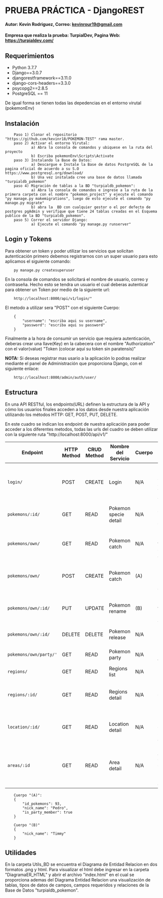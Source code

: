 # PRUEBA PRÁCTICA - DjangoREST
#### Autor: Kevin Rodriguez, Correo: kevinrour19@gmail.com 
#### Empresa que realiza la prueba: TurpialDev, Pagina Web: https://turpialdev.com/

## Requerimientos
- Python 3.7.7
- Django==3.0.7
- djangorestframework==3.11.0
- django-cors-headers==3.3.0
- psycopg2==2.8.5
- PostgreSQL == 11

De igual forma se tienen todas las depedencias en el entorno virutal (pokemonEnv)

## Instalación
```
	Paso 1) Clonar el repositorio "https://github.com/kevinr18/POKEMON-TEST" rama master.
	paso 2) Activar el entorno Virutal: 
			a) Abra la consola de comandos y ubiquese en la ruta del proyecto
			b) Escriba pokemonEnv\Scripts\Activate
	paso 3) Instalando la Base de Datos:
			a) Descargue e Instale la Base de datos PostgreSQL de la pagina oficial de acuerdo a su S.O https://www.postgresql.org/download/
			b) Una vez instalada cree una base de datos llamada "turpialdb_pokemon"
	paso 4) Migración de tablas a la BD "turpialdb_pokemon":
			a) Abra la consola de comandos e ingrese a la ruta de la primera carpeta con el nombre "pokemon_project" y ejecute el comando "py manage.py makemigrations", luego de esto ejecute el comando "py manage.py migrate"
			b) abra la  BD con cualquier gestor o el por defecto de postgres pgAdmin y verifique que tiene 24 tablas creadas en el Esquema publico de la BD "turpialdb_pokemon".
	paso 5) Correr el servidor Django:
			a) Ejecute el comando "py manage.py runserver"
```
## Login y Tokens
Para obtener un token y poder utilizar los servicios que solicitan autenticación primero debemos registrarnos con un super usuario para esto aplicamos el siguiente comando:
```
	py manage.py createsuperuser
```
En la consola de comandos se solicitará el nombre de usuario, correo y contraseña. Hecho esto se tendra un usuario el cual deberas autenticar para obtener un Token por medio de la siguiente url:
```
	http://localhost:8000/api/v1/login/"
```
El metodo a utilizar sera "POST" con el siguiente Cuerpo:
```
	{
		"username": "escriba aqui su username",
		"password": "escriba aqui su password"
	}
```
Finalmente a la hora de consumir un servicio que requiera autenticación, deberas crear una llave(Key) en la cabecera con el nombre "Authorization" con el valor(value) "Token (colocar aquí su token sin paratensís)"

**NOTA:**
Si deseas registrar mas usario a la aplicación lo podras realizar mediante el panel de Administración que proporciona Django, con el siguiente enlace:
```
	http://localhost:8000/admin/auth/user/
```

## Estructura
En una API RESTful, los endpoints(URL) definen la estructura de la API y cómo los usuarios finales acceden a los datos desde nuestra aplicación utilizando los métodos HTTP: GET, POST, PUT, DELETE.

En este cuadro se indican los endpoint de nuestra aplicación para poder acceder a los diferentes metodos, todas las urls del cuadro se deben utilizar con la siguiente ruta "http://localhost:8000/api/v1/"

Endpoint |HTTP Method | CRUD Method | Nombre del Servicio| Cuerpo | Resultado
-- | -- |-- |-- | -- | --
`login/` | POST | CREATE |Login | N/A | Ingresar con un usuario creado y obtener el Token de acceso
`pokemons/:id/` | GET | READ | Pokemon specie detail | N/A | Obtener los detalles de un pokemon en especifico. 
`pokemons/own/` | GET | READ | Pokemon catch | N/A | Obtener los pokemons en tu party (debe estar autenticado)
`pokemons/own/` | POST | CREATE | Pokemon catch | (A) | Guardar un pokemon en tu "Storage" (debe estar autenticado)
`pokemons/own/:id/` | PUT | UPDATE |Pokemon rename | (B) | Cambia el "nickname" a tu pokemon (debe estar autenticado)
`pokemons/own/:id/` | DELETE | DELETE | Pokemon release | N/A | Eliminar un pokemon de tu "Storage"
`pokemons/own/party/'` | GET | READ | Pokemon party | N/A | Obtener los pokemons en tu "Party"
`regions/` | GET | READ | Regions list | N/A | Obtener todas las Regiones
`regions/:id/` | GET | READ | Regions detail | N/A | Obtener una Region en especifica con sus detalles de ubicación
`location/:id/` | GET | READ | Location detail | N/A | Obtener una Ubicacion en especifica con sus detalles de area
`areas/:id` | GET | READ | Area detail | N/A | Obtener una Area y los detalles de las especies Pokemon pertenecientes a dicha Area

```
	Cuerpo "(A)": 
	{
		"id_pokemons": 93,
		"nick_name": "Pedro",
		"is_party_member": true
	}
```
```
	Cuerpo "(B)"
	{
		"nick_name": "Timmy"
	}
```

## Utilidades

En la carpeta Utils_BD se encuentra el Diagrama de Entidad Relacion en dos formatos .png y html. Para visualizar el html debe ingresar en la carpeta "DiagramaER_HTML" y abrir el archivo "index.html" en el cual se proporciona ademas del Diagrama Entidad Relacion una visualización de tablas, tipos de datos de campos, campos requeridos y relaciones de la Base de Datos "turpialdb_pokemon".